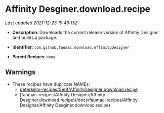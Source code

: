 # Affinity Desginer.download.recipe

_Last updated 2021-12-23 19:46:15Z_

- **Description**: Downloads the current release version of Affintiy Designer and builds a package.

- **Identifier**: `com.github.faumac.download.AffinityDesigner`

- **Parent Recipes**: `None`
## Warnings

- These recipes have duplicate NAMEs:
    - [peterkelm-recipes/Serif/AffinityDesigner.download.recipe](/docs/peterkelm-recipes/Serif/AffinityDesigner.download.recipe)
    - [faumac-recipes/Affinity Designer/Affinity Desginer.download.recipe](/docs/faumac-recipes/Affinity Designer/Affinity Desginer.download.recipe)